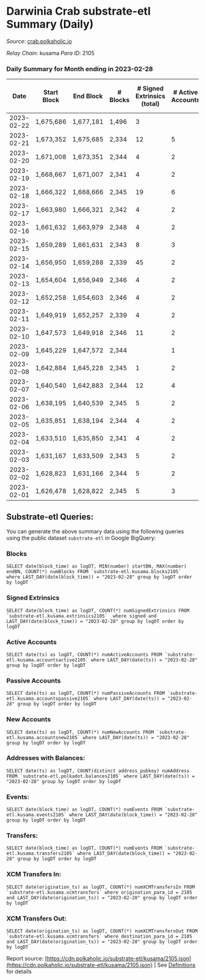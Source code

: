 # Darwinia Crab substrate-etl Summary (Daily)

_Source_: [crab.polkaholic.io](https://crab.polkaholic.io)

*Relay Chain*: kusama
*Para ID*: 2105



### Daily Summary for Month ending in 2023-02-28


| Date | Start Block | End Block | # Blocks | # Signed Extrinsics (total) | # Active Accounts | # Passive | # New | # Addresses with Balances | # Events | # Transfers | # XCM Transfers In | # XCM Transfers Out | Issues | 
| ---- | ----------- | --------- | -------- | --------------------------- | ----------------- | --------- | ----- | ------------------------- | -------- | ----------- | ------------------ | ------------------- | ------ |
| 2023-02-22 | 1,675,686 | 1,677,181 | 1,496 | 3 |  |  |  |  | 3,005 |   |   |   |  |
| 2023-02-21 | 1,673,352 | 1,675,685 | 2,334 | 12 | 5 | 5 |  | 54 | 4,868 | 144 ($201.15) |   |   |  |
| 2023-02-20 | 1,671,008 | 1,673,351 | 2,344 | 4 | 2 |  |  | 54 | 4,705 |   |   |   |  |
| 2023-02-19 | 1,668,667 | 1,671,007 | 2,341 | 4 | 2 |  |  | 54 | 4,699 |   |   |   |  |
| 2023-02-18 | 1,666,322 | 1,668,666 | 2,345 | 19 | 6 | 5 | 1 | 54 | 4,905 | 121 ($559.34) |   |   |  |
| 2023-02-17 | 1,663,980 | 1,666,321 | 2,342 | 4 | 2 |  |  | 53 | 4,701 |   |   |   |  |
| 2023-02-16 | 1,661,632 | 1,663,979 | 2,348 | 4 | 2 |  |  | 53 | 4,713 |   |   |   |  |
| 2023-02-15 | 1,659,289 | 1,661,631 | 2,343 | 8 | 3 | 1 |  | 53 | 4,781 | 61 ($9.97) |   |   |  |
| 2023-02-14 | 1,656,950 | 1,659,288 | 2,339 | 45 | 2 | 1 |  | 53 | 5,010 | 151 ($2.48) |   |   |  |
| 2023-02-13 | 1,654,604 | 1,656,949 | 2,346 | 4 | 2 |  |  | 53 | 4,709 |   |   |   |  |
| 2023-02-12 | 1,652,258 | 1,654,603 | 2,346 | 4 | 2 |  |  | 53 | 4,710 |   |   |   |  |
| 2023-02-11 | 1,649,919 | 1,652,257 | 2,339 | 4 | 2 |  |  | 53 | 4,695 |   |   |   |  |
| 2023-02-10 | 1,647,573 | 1,649,918 | 2,346 | 11 | 2 |  |  | 53 | 4,737 |   |   |   |  |
| 2023-02-09 | 1,645,229 | 1,647,572 | 2,344 |  | 1 |  |  | 53 | 4,689 |   |   |   |  |
| 2023-02-08 | 1,642,884 | 1,645,228 | 2,345 | 1 | 2 |  |  | 53 | 4,696 |   |   |   |  |
| 2023-02-07 | 1,640,540 | 1,642,883 | 2,344 | 12 | 4 | 1 | 1 | 53 | 4,838 | 91 ($0.20) |   |   |  |
| 2023-02-06 | 1,638,195 | 1,640,539 | 2,345 | 5 | 2 | 1 |  | 52 | 4,777 | 66 ($0.06) |   |   |  |
| 2023-02-05 | 1,635,851 | 1,638,194 | 2,344 | 4 | 2 |  |  | 52 | 4,706 |   |   |   |  |
| 2023-02-04 | 1,633,510 | 1,635,850 | 2,341 | 4 | 2 |  |  | 52 | 4,699 |   |   |   |  |
| 2023-02-03 | 1,631,167 | 1,633,509 | 2,343 | 5 | 2 | 1 |  | 52 | 4,773 | 66 ($0.06) |   |   |  |
| 2023-02-02 | 1,628,823 | 1,631,166 | 2,344 | 5 | 2 | 1 |  | 52 | 4,776 | 66 ($0.06) |   |   |  |
| 2023-02-01 | 1,626,478 | 1,628,822 | 2,345 | 5 | 3 | 2 |  | 52 | 4,774 | 61 ($0.03) |   | 1 ($0.005) |  |

## Substrate-etl Queries:
You can generate the above summary data using the following queries using the public dataset `substrate-etl` in Google BigQuery:


### Blocks
```
SELECT date(block_time) as logDT, MIN(number) startBN, MAX(number) endBN, COUNT(*) numBlocks FROM `substrate-etl.kusama.blocks2105`  where LAST_DAY(date(block_time)) = "2023-02-28" group by logDT order by logDT
```


### Signed Extrinsics
```
SELECT date(block_time) as logDT, COUNT(*) numSignedExtrinsics FROM `substrate-etl.kusama.extrinsics2105`  where signed and LAST_DAY(date(block_time)) = "2023-02-28" group by logDT order by logDT
```


### Active Accounts
```
SELECT date(ts) as logDT, COUNT(*) numActiveAccounts FROM `substrate-etl.kusama.accountsactive2105` where LAST_DAY(date(ts)) = "2023-02-28" group by logDT order by logDT
```


### Passive Accounts
```
SELECT date(ts) as logDT, COUNT(*) numPassiveAccounts FROM `substrate-etl.kusama.accountspassive2105` where LAST_DAY(date(ts)) = "2023-02-28" group by logDT order by logDT
```


### New Accounts
```
SELECT date(ts) as logDT, COUNT(*) numNewAccounts FROM `substrate-etl.kusama.accountsnew2105` where LAST_DAY(date(ts)) = "2023-02-28" group by logDT order by logDT
```


### Addresses with Balances:
```
SELECT date(ts) as logDT, COUNT(distinct address_pubkey) numAddress FROM `substrate-etl.polkadot.balances2105` where LAST_DAY(date(ts)) = "2023-02-28" group by logDT order by logDT
```


### Events:
```
SELECT date(block_time) as logDT, COUNT(*) numEvents FROM `substrate-etl.kusama.events2105` where LAST_DAY(date(block_time)) = "2023-02-28" group by logDT order by logDT
```


### Transfers:
```
SELECT date(block_time) as logDT, COUNT(*) numEvents FROM `substrate-etl.kusama.transfers2105` where LAST_DAY(date(block_time)) = "2023-02-28" group by logDT order by logDT
```


### XCM Transfers In:
```
SELECT date(origination_ts) as logDT, COUNT(*) numXCMTransfersIn FROM `substrate-etl.kusama.xcmtransfers` where origination_para_id = 2105 and LAST_DAY(date(origination_ts)) = "2023-02-28" group by logDT order by logDT
```


### XCM Transfers Out:
```
SELECT date(origination_ts) as logDT, COUNT(*) numXCMTransfersOut FROM `substrate-etl.kusama.xcmtransfers` where destination_para_id = 2105 and LAST_DAY(date(origination_ts)) = "2023-02-28" group by logDT order by logDT
```



Report source: [https://cdn.polkaholic.io/substrate-etl/kusama/2105.json](https://cdn.polkaholic.io/substrate-etl/kusama/2105.json) | See [Definitions](/DEFINITIONS.md) for details
